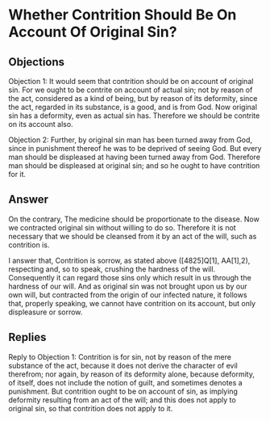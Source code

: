 # Whether Contrition Should Be On Account Of Original Sin?

## Objections

Objection 1: It would seem that contrition should be on account of original sin. For we ought to be contrite on account of actual sin; not by reason of the act, considered as a kind of being, but by reason of its deformity, since the act, regarded in its substance, is a good, and is from God. Now original sin has a deformity, even as actual sin has. Therefore we should be contrite on its account also.

Objection 2: Further, by original sin man has been turned away from God, since in punishment thereof he was to be deprived of seeing God. But every man should be displeased at having been turned away from God. Therefore man should be displeased at original sin; and so he ought to have contrition for it.

## Answer

On the contrary, The medicine should be proportionate to the disease. Now we contracted original sin without willing to do so. Therefore it is not necessary that we should be cleansed from it by an act of the will, such as contrition is.

I answer that, Contrition is sorrow, as stated above ([4825]Q[1], AA[1],2), respecting and, so to speak, crushing the hardness of the will. Consequently it can regard those sins only which result in us through the hardness of our will. And as original sin was not brought upon us by our own will, but contracted from the origin of our infected nature, it follows that, properly speaking, we cannot have contrition on its account, but only displeasure or sorrow.

## Replies

Reply to Objection 1: Contrition is for sin, not by reason of the mere substance of the act, because it does not derive the character of evil therefrom; nor again, by reason of its deformity alone, because deformity, of itself, does not include the notion of guilt, and sometimes denotes a punishment. But contrition ought to be on account of sin, as implying deformity resulting from an act of the will; and this does not apply to original sin, so that contrition does not apply to it.